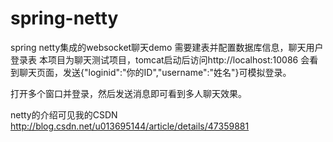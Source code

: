 # spring-netty
spring netty集成的websocket聊天demo
需要建表并配置数据库信息，聊天用户登录表
本项目为聊天测试项目，tomcat启动后访问http://localhost:10086 会看到聊天页面，发送{"loginid":"你的ID","username":"姓名"}可模拟登录。


打开多个窗口并登录，然后发送消息即可看到多人聊天效果。


netty的介绍可见我的CSDN
http://blog.csdn.net/u013695144/article/details/47359881
